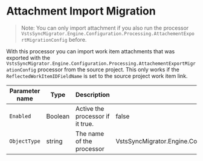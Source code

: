 # Attachment Import Migration

> Note: You can only import attachment if you also run the processor `VstsSyncMigrator.Engine.Configuration.Processing.AttachementExportMigrationConfig` before.

With this processor you can import work item attachments that was exported with the `VstsSyncMigrator.Engine.Configuration.Processing.AttachementExportMigrationConfig` processor from the source project. This only works if the `ReflectedWorkItemIDFieldName` is set to the source project work item link.


| Parameter name | Type    | Description                       | Default Value                            |
|----------------|---------|-----------------------------------|------------------------------------------|
| `Enabled`        | Boolean | Active the processor if it true.  | false                                    |
| `ObjectType`     | string  | The name of the processor         | VstsSyncMigrator.Engine.Configuration.Processing.AttachementImportMigrationConfig |


